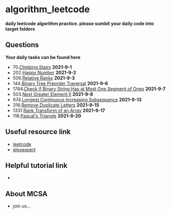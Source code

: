 # algorithm_leetcode
**daily leetcode algorithm practice. please sumbit your daily code into target folders**

## Questions
**Your daily tasks can be found here**

 - 70.[Climbing Stairs](https://leetcode.com/problems/climbing-stairs/) **2021-9-1**
 - 202.[Happy Number](https://leetcode.com/problems/happy-number/) **2021-9-2**
 - 506.[Relative Ranks](https://leetcode.com/problems/relative-ranks/) **2021-9-3**
 - 144.[Binary Tree Preorder Traversal](https://leetcode.com/problems/binary-tree-preorder-traversal/) **2021-9-6**
 - 1784.[Check if Binary String Has at Most One Segment of Ones](https://leetcode.com/problems/check-if-binary-string-has-at-most-one-segment-of-ones/) **2021-9-7**
 - 503.[Next Greater Element II](https://leetcode.com/problems/next-greater-element-ii/) **2021-9-8**
 - 674.[Longest Continuous Increasing Subsequence](https://leetcode.com/problems/longest-continuous-increasing-subsequence/) **2021-9-13**
 - 316.[Remove Duplicate Letters](https://leetcode.com/problems/remove-duplicate-letters/) **2021-9-15**
 - 1331.[Rank Transform of an Array](https://leetcode.com/problems/rank-transform-of-an-array/) **2021-9-17**
 - 118.[Pascal's Triangle](https://leetcode.com/problems/pascals-triangle/) **2021-9-20**

## Useful resource link 
 - [leetcode](https://leetcode.com/problemset/all/?page=1)
 - [algoexpert](https://www.algoexpert.io/questions)

## Helpful tutorial link 
 - 


## About MCSA 
 - join us...



